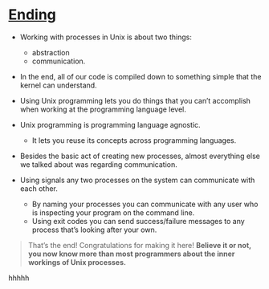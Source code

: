 # [Ending](https://workingwithruby.com/wwup/ending/)

+ Working with processes in Unix is about two things:
    + abstraction
    + communication.

+ In the end, all of our code is compiled down to something simple that the kernel can understand.

+ Using Unix programming lets you do things that you can’t accomplish when working at the programming language level.

+ Unix programming is programming language agnostic.
    + It lets you reuse its concepts across programming languages.

+ Besides the basic act of creating new processes, almost everything else we talked about was regarding communication.

+ Using signals any two processes on the system can communicate with each other.
    + By naming your processes you can communicate with any user who is inspecting your program on the command line.
    + Using exit codes you can send success/failure messages to any process that’s looking after your own.


> That’s the end! Congratulations for making it here! **Believe it or not, you now know more than most programmers about the inner workings of Unix processes.**

hhhhh



